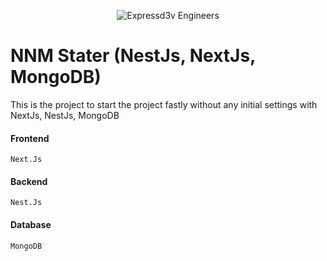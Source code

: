 <p align="center">
    <img src="https://avatars.githubusercontent.com/u/82177795?s=200&v=4" alt="Expressd3v Engineers">
</p>

# NNM Stater (NestJs, NextJs, MongoDB)

This is the project to start the project fastly without any initial settings with NextJs, NestJs, MongoDB

#### Frontend

``Next.Js``

#### Backend
`` Nest.Js ``

#### Database
`` MongoDB ``